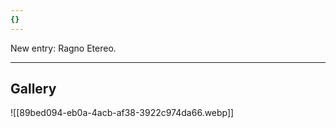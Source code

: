 ```yaml
---
{}
---
```


New entry: Ragno Etereo.

***
## Gallery
![[89bed094-eb0a-4acb-af38-3922c974da66.webp]]